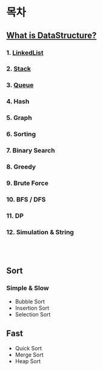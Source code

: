 # 목차

## [What is DataStructure?](DataStructure.md)


### 1. [LinkedList](./LinkedList/LinkedList.md)
### 2. [Stack](./Stack.md)
### 3. [Queue](./Queue.md)
### 4. Hash
### 5. Graph
### 6. Sorting
### 7. Binary Search
### 8. Greedy
### 9. Brute Force
### 10. BFS / DFS
### 11. DP
### 12. Simulation & String


<br></br>
## Sort
### Simple & Slow
- Bubble Sort
- Insertion Sort
- Selection Sort

## Fast
- Quick Sort
- Merge Sort
- Heap Sort
